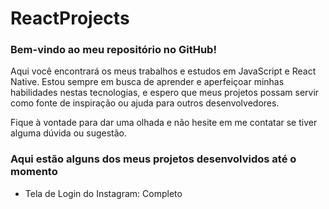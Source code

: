 # ReactProjects

### Bem-vindo ao meu repositório no GitHub!

Aqui você encontrará os meus trabalhos e estudos em JavaScript e React Native. Estou sempre em busca de aprender e aperfeiçoar minhas habilidades nestas tecnologias, e espero que meus projetos possam servir como fonte de inspiração ou ajuda para outros desenvolvedores.

Fique à vontade para dar uma olhada e não hesite em me contatar se tiver alguma dúvida ou sugestão.

### Aqui estão alguns dos meus projetos desenvolvidos até o momento
- Tela de Login do Instagram: Completo
